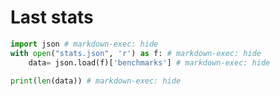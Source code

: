 # Last stats

```python exec="on" source="material-block" session="benchmarks"
import json # markdown-exec: hide
with open("stats.json", 'r') as f: # markdown-exec: hide
    data= json.load(f)['benchmarks'] # markdown-exec: hide

print(len(data)) # markdown-exec: hide
```

